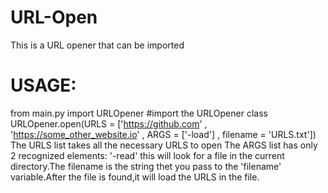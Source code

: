 # URL-Open
This is a URL opener that can be imported
# USAGE:
  from main.py import URLOpener #import the URLOpener class
  URLOpener.open(URLS = ['https://github.com' , 'https://some_other_website.io' , ARGS = ['-load'] , filename = 'URLS.txt'])
The URLS list takes all the necessary URLS to open
The ARGS list has only 2 recognized elements:
    '-read' this will look for a file in the current directory.The filename is the string thet you pass to the 'filename' variable.After the file is found,it will load the URLS in the file.
    
